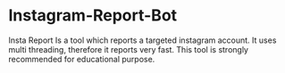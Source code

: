 # Instagram-Report-Bot
Insta Report Is a tool which reports a targeted instagram account. It uses multi threading, therefore it reports very fast. This tool is strongly recommended for educational purpose. 
